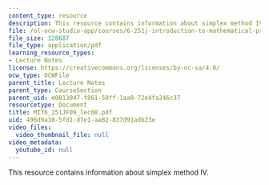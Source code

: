 ```yaml
---
content_type: resource
description: This resource contains information about simplex method IV.
file: /ol-ocw-studio-app/courses/6-251j-introduction-to-mathematical-programming-fall-2009/496d9a385fd1d7e1aa82837d91adb23e_MIT6_251JF09_lec08.pdf
file_size: 128687
file_type: application/pdf
learning_resource_types:
- Lecture Notes
license: https://creativecommons.org/licenses/by-nc-sa/4.0/
ocw_type: OCWFile
parent_title: Lecture Notes
parent_type: CourseSection
parent_uid: e0813047-f861-59ff-1aa0-72e4fa246c37
resourcetype: Document
title: MIT6_251JF09_lec08.pdf
uid: 496d9a38-5fd1-d7e1-aa82-837d91adb23e
video_files:
  video_thumbnail_file: null
video_metadata:
  youtube_id: null
---
```

This resource contains information about simplex method IV.